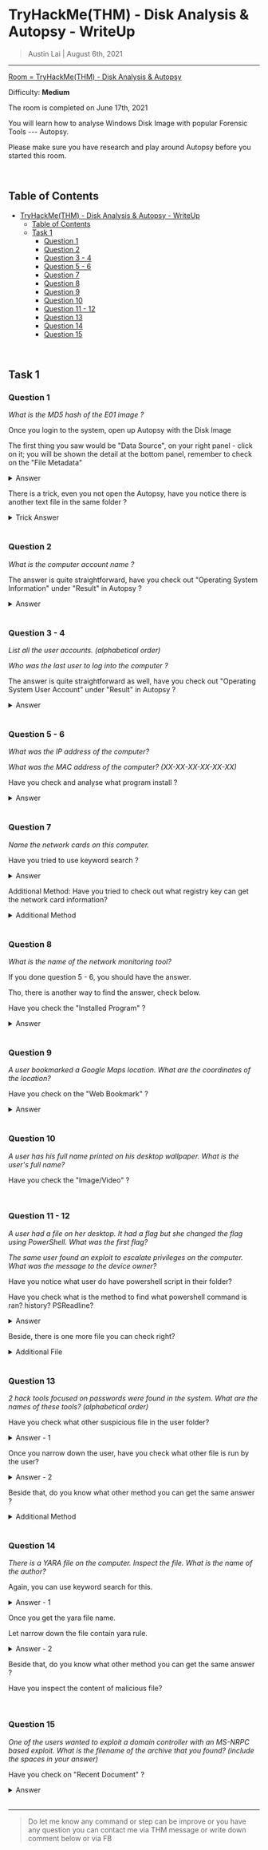 
# TryHackMe(THM) - Disk Analysis & Autopsy - WriteUp

> Austin Lai | August 6th, 2021

---

<!-- Description -->

[Room = TryHackMe(THM) - Disk Analysis & Autopsy](https://tryhackme.com/room/autopsy2ze0)

Difficulty: **Medium**

The room is completed on June 17th, 2021

You will learn how to analyse Windows Disk Image with popular Forensic Tools --- Autopsy.

Please make sure you have research and play around Autopsy before you started this room.

<!-- /Description -->

<br />

## Table of Contents

<!-- TOC -->

- [TryHackMe(THM) - Disk Analysis & Autopsy - WriteUp](#tryhackmethm---disk-analysis--autopsy---writeup)
    - [Table of Contents](#table-of-contents)
    - [Task 1](#task-1)
        - [Question 1](#question-1)
        - [Question 2](#question-2)
        - [Question 3 - 4](#question-3---4)
        - [Question 5 - 6](#question-5---6)
        - [Question 7](#question-7)
        - [Question 8](#question-8)
        - [Question 9](#question-9)
        - [Question 10](#question-10)
        - [Question 11 - 12](#question-11---12)
        - [Question 13](#question-13)
        - [Question 14](#question-14)
        - [Question 15](#question-15)

<!-- /TOC -->

<br />

## Task 1

### Question 1

_What is the MD5 hash of the E01 image ?_

Once you login to the system, open up Autopsy with the Disk Image

The first thing you saw would be "Data Source", on your right panel - click on it; you will be shown the detail at the bottom panel, remember to check on the "File Metadata"

<details><summary>Answer</summary>

![question1-first-answer.png](question1-first-answer.png)

</details>

There is a trick, even you not open the Autopsy, have you notice there is another text file in the same folder ?

<details><summary>Trick Answer</summary>

![question1-trick-answer.png](question1-trick-answer.png)

</details>

<br />

### Question 2

_What is the computer account name ?_

The answer is quite straightforward, have you check out "Operating System Information" under "Result" in Autopsy ?

<details><summary>Answer</summary>

![question2-answer.png](question2-answer.png)

</details>

<br />

### Question 3 - 4

_List all the user accounts. (alphabetical order)_

_Who was the last user to log into the computer ?_

The answer is quite straightforward as well, have you check out "Operating System User Account" under "Result" in Autopsy ?

<details><summary>Answer</summary>

![question3-4-answer.png](question3-4-answer.png)

</details>

<br />

### Question 5 - 6

_What was the IP address of the computer?_

_What was the MAC address of the computer? (XX-XX-XX-XX-XX-XX)_

Have you check and analyse what program install ?

<details><summary>Answer</summary>

![question5-6-answer.png](question5-6-answer.png)

</details>

<br />

### Question 7

_Name the network cards on this computer._

Have you tried to use keyword search ?

<details><summary>Answer</summary>

![question7-answer.png](question7-answer.png)

</details>

Additional Method: Have you tried to check out what registry key can get the network card information?

<details><summary>Additional Method</summary>

```text
/Microsoft/Windows NT/CurrentVersion/NetworkCards
```

</details>

<br />

### Question 8

_What is the name of the network monitoring tool?_

If you done question 5 - 6, you should have the answer.

Tho, there is another way to find the answer, check below.

Have you check the "Installed Program" ?

<details><summary>Answer</summary>

![question8-answer.png](question8-answer.png)

</details>

<br />

### Question 9

_A user bookmarked a Google Maps location. What are the coordinates of the location?_

Have you check on the "Web Bookmark" ?

<details><summary>Answer</summary>

![question9-answer.png](question9-answer.png)

</details>

<br />

### Question 10

_A user has his full name printed on his desktop wallpaper. What is the user's full name?_

Have you check the "Image/Video" ?

<br />

### Question 11 - 12

_A user had a file on her desktop. It had a flag but she changed the flag using PowerShell. What was the first flag?_

_The same user found an exploit to escalate privileges on the computer. What was the message to the device owner?_

Have you notice what user do have powershell script in their folder?

Have you check what is the method to find what powershell command is ran? history? PSReadline?

<details><summary>Answer</summary>

![question11-12-answer.png](question11-12-answer.png)

</details>

Beside, there is one more file you can check right?

<details><summary>Additional File</summary>

![question12-answer.png](question12-answer.png)

</details>

<br />

### Question 13

_2 hack tools focused on passwords were found in the system. What are the names of these tools? (alphabetical order)_

Have you check what other suspicious file in the user folder?

<details><summary>Answer - 1</summary>

![question13-1-answer.png](question13-1-answer.png)

</details>

Once you narrow down the user, have you check what other file is run by the user?

<details><summary>Answer - 2</summary>

![question13-2-answer.png](question13-2-answer.png)

</details>

Beside that, do you know what other method you can get the same answer ?

<details><summary>Additional Method</summary>

```text
Have you check Windows  Defender history?
```

</details>


<br />

### Question 14

_There is a YARA file on the computer. Inspect the file. What is the name of the author?_

Again, you can use keyword search for this.

<details><summary>Answer - 1</summary>

![question14-1-answer.png](question14-1-answer.png)

</details>

Once you get the yara file name.

Let narrow down the file contain yara rule.

<details><summary>Answer - 2</summary>

![question14-2-answer.png](question14-2-answer.png)

</details>

Beside that, do you know what other method you can get the same answer ?

Have you inspect the content of malicious file?

<br />

### Question 15

_One of the users wanted to exploit a domain controller with an MS-NRPC based exploit. What is the filename of the archive that you found? (include the spaces in your answer)_

Have you check on "Recent Document" ?

<details><summary>Answer</summary>

![question15-answer.png](question15-answer.png)

</details>

<br />

---

> Do let me know any command or step can be improve or you have any question you can contact me via THM message or write down comment below or via FB




